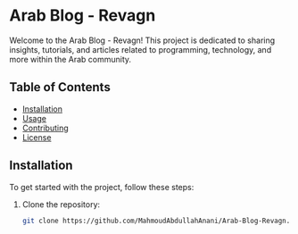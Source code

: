 # Arab Blog - Revagn

Welcome to the Arab Blog - Revagn! This project is dedicated to sharing insights, tutorials, and articles related to programming, technology, and more within the Arab community.

## Table of Contents

- [Installation](#installation)
- [Usage](#usage)
- [Contributing](#contributing)
- [License](#license)

## Installation

To get started with the project, follow these steps:

1. Clone the repository:
   ```bash
   git clone https://github.com/MahmoudAbdullahAnani/Arab-Blog-Revagn.git
